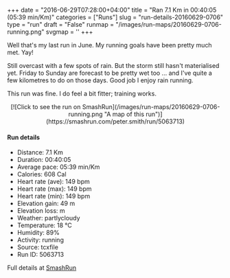 +++
date = "2016-06-29T07:28:00+04:00"
title = "Ran 7.1 Km in 00:40:05 (05:39 min/Km)"
categories = ["Runs"]
slug = "run-details-20160629-0706"
type = "run"
draft = "False"
runmap = "/images/run-maps/20160629-0706-running.png"
svgmap = '<polyline points="17 71, 14 75, 13 75, 10 73, 8 72, 7 72, 6 72, 5 72, 1 71, 0 70, 0 70, 0 69, 2 67, 3 66, 4 65, 5 64, 6 63, 10 57, 18 49, 20 46, 25 41, 25 40, 27 38, 31 33, 33 32, 35 29, 38 26, 40 25, 48 28, 55 31, 59 33, 62 34, 66 36, 71 38, 75 39, 83 43, 85 44, 90 46, 98 49, 100 50, 100 51, 98 52, 97 52, 96 52, 95 52, 93 52, 91 53, 90 53, 88 52, 86 51, 84 51, 81 49, 80 50, 80 50, 79 51, 78 52, 76 51, 71 52, 65 52, 55 53, 51 54, 51 55, 51 55, 48 55, 37 58, 35 59, 34 60, 29 62, 28 63, 27 63, 23 65, 20 69">'
+++

Well that's my last run in June. My running goals have been pretty much met. Yay!

Still overcast with a few spots of rain. But the storm still hasn't materialised yet. Friday to Sunday are forecast to be pretty wet too ... and I've quite a few kilometres to do on those days. Good job I enjoy rain running. 

This run was fine. I do feel a bit fitter; training works.  

<!--more-->

<center>
[![Click to see the run on SmashRun](/images/run-maps/20160629-0706-running.png "A map of this run")](https://smashrun.com/peter.smith/run/5063713)
</center>

#### Run details

* Distance: 7.1 Km
* Duration: 00:40:05
* Average pace: 05:39 min/Km
* Calories: 608 Cal
* Heart rate (ave): 149 bpm
* Heart rate (max): 149 bpm
* Heart rate (min): 149 bpm
* Elevation gain: 49 m
* Elevation loss:  m
* Weather: partlycloudy
* Temperature: 18 &deg;C
* Humidity: 89%
* Activity: running
* Source: tcxfile
* Run ID: 5063713

Full details at [SmashRun](https://smashrun.com/peter.smith/run/5063713)